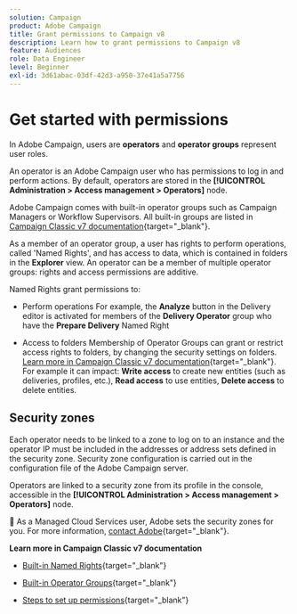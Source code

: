 ```yaml
---
solution: Campaign
product: Adobe Campaign
title: Grant permissions to Campaign v8
description: Learn how to grant permissions to Campaign v8
feature: Audiences
role: Data Engineer
level: Beginner
exl-id: 3d61abac-03df-42d3-a950-37e41a5a7756
---
```

# Get started with permissions

In Adobe Campaign, users are **operators** and **operator groups** represent user roles.

An operator is an Adobe Campaign user who has permissions to log in and perform actions. By default, operators are stored in the **[!UICONTROL Administration > Access management > Operators]** node.

Adobe Campaign comes with built-in operator groups such as Campaign Managers or Workflow Supervisors. All built-in groups are listed in [Campaign Classic v7 documentation](https://experienceleague.adobe.com/docs/campaign-classic/using/getting-started/permissions/access-management-groups.html?lang=en#default-groups){target="_blank"}.

As a member of an operator group, a user has rights to perform operations, called 'Named Rights', and has access to data, which is contained in folders in the **Explorer** view. An operator can be a member of multiple operator groups: rights and access permissions are additive.

Named Rights grant permissions to:

* Perform operations
    For example, the **Analyze** button in the Delivery editor is activated for members of the **Delivery Operator** group who have the **Prepare Delivery** Named Right

* Access to folders
    Membership of Operator Groups can grant or restrict access rights to folders, by changing the security settings on folders. [Learn more in Campaign Classic v7 documentation](https://experienceleague.adobe.com/docs/campaign-classic/using/getting-started/permissions/access-management-folders.html?lang=en#permissions-on-a-folder){target="_blank"}. For example it can impact: **Write access** to create new entities (such as deliveries, profiles, etc.), **Read access** to use entities, **Delete access** to delete entities.

## Security zones

Each operator needs to be linked to a zone to log on to an instance and the operator IP must be included in the addresses or address sets defined in the security zone. Security zone configuration is carried out in the configuration file of the Adobe Campaign server.

Operators are linked to a security zone from its profile in the console, accessible in the **[!UICONTROL Administration > Access management > Operators]** node.

💬 As a Managed Cloud Services user, Adobe sets the security zones for you. For more information, [contact Adobe](https://helpx.adobe.com/enterprise/admin-guide.html/enterprise/using/support-for-experience-cloud.ug.html){target="_blank"}.

**Learn more in Campaign Classic v7 documentation**

* [Built-in Named Rights](https://experienceleague.adobe.com/docs/campaign-classic/using/getting-started/permissions/access-management-named-rights.html){target="_blank"}

* [Built-in Operator Groups](https://experienceleague.adobe.com/docs/campaign-classic/using/getting-started/permissions/access-management-groups.html?lang=en#default-groups){target="_blank"}

* [Steps to set up permissions](https://experienceleague.adobe.com/docs/campaign-classic/using/getting-started/permissions/access-management.html){target="_blank"}
